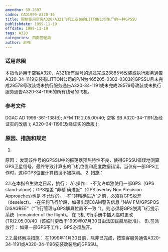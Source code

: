 ```yaml
---
amendno: 39-2697
cadno: CAD1999-A320-16
title: 限制使用空客A320/A321飞机上安装的LITTON公司生产的一种GPSSU
publishdate: 1999-11-19
effdate: 1999-11-19
tags: A320
categories: 西南管理局
author: 赵强
---
```


### 适用范围 
本指令适用于空客A320、A321所有型号的通过完成23885号改装或执行服务通告A320-34-1119安装有LITTON公司的P/N为465205-0302-0303的GPSSU且未完成28578号改装或未执行服务通告A320-34-1191或未完成28579号改装或未执行服务通告A320-34-1196的所有线号的飞机。

### 参考文件
DGAC AD 1999-361-138(B); 
AFM TR 2.05.00/40; 
空客 SB A320-34-1191(及经证实的改版 ); 
A320-34-1196(及经证实的改版 ); 

### 原因、措施和规定 
1.
原因： 
发现该件号的GPSSU中的振荡器预热特性不良，使得GPSSU错误地测算GPS卫星信号，最终导致计算出的飞机位置和高度数据错误。当仅有一部GPS工作时，这种GPS位置计算错误不被探测。 
2.
措施： 

  
2.1.在本指令生效之日起，执行： 
A).操作： -不允许单独使用一部GPS（GPS stand-alone)；GPS覆盖 “非精 确进近”（GPS overlay Non Precision Approaches)也是 不允许的。 -在“非精确进近”之前，必须将GPS脱开（deselect)。 -在任何飞行阶段，如果出现ECAM警告信息 “NAV FM/GPSPOS DISAGREE”（“飞行管理与GPS解算位置不一致 ”），则必须将GPS脱离飞行提示系统（remainder of the flight)。 
在飞机飞行手册中插入临时更改(TR)2.05.00/40（该临时更改于1999年07月30日由法国民航局批准）。
B).签派放行： 如果一部GPS不工作，GPS必须脱开。 

2.2.最终解决措施：
在1999年11月30日前，除非已完成，按空客服务通告A320-34-1191或A320-34-1196安装改装后的GPSSU。
